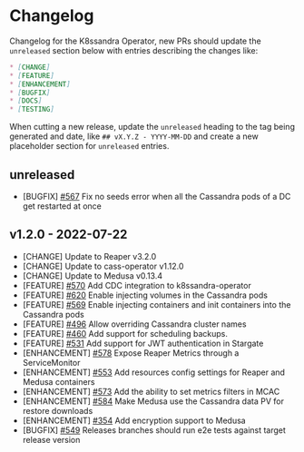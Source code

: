 # Changelog

Changelog for the K8ssandra Operator, new PRs should update the `unreleased` section below with entries describing the changes like:

```markdown
* [CHANGE]
* [FEATURE]
* [ENHANCEMENT]
* [BUGFIX]
* [DOCS]
* [TESTING]
```

When cutting a new release, update the `unreleased` heading to the tag being generated and date, like `## vX.Y.Z - YYYY-MM-DD` and create a new placeholder section for  `unreleased` entries.

## unreleased

* [BUGFIX] [#567](https://github.com/k8ssandra/k8ssandra-operator/issues/567) Fix no seeds error when all the Cassandra pods of a DC get restarted at once

## v1.2.0 - 2022-07-22

* [CHANGE] Update to Reaper v3.2.0
* [CHANGE] Update to cass-operator v1.12.0
* [CHANGE] Update to Medusa v0.13.4
* [FEATURE] [#570](https://github.com/k8ssandra/k8ssandra-operator/issues/570) Add CDC integration to k8ssandra-operator
* [FEATURE] [#620](https://github.com/k8ssandra/k8ssandra-operator/issues/620) Enable injecting volumes in the Cassandra pods
* [FEATURE] [#569](https://github.com/k8ssandra/k8ssandra-operator/issues/569) Enable injecting containers and init containers into the Cassandra pods
* [FEATURE] [#496](https://github.com/k8ssandra/k8ssandra-operator/issues/496) Allow overriding Cassandra cluster names
* [FEATURE] [#460](https://github.com/k8ssandra/k8ssandra-operator/pull/460) Add support for scheduling backups.
* [FEATURE] [#531](https://github.com/k8ssandra/k8ssandra-operator/issues/531) Add support for JWT authentication in Stargate
* [ENHANCEMENT] [#578](https://github.com/k8ssandra/k8ssandra-operator/issues/578) Expose Reaper Metrics through a ServiceMonitor
* [ENHANCEMENT] [#553](https://github.com/k8ssandra/k8ssandra-operator/issues/531) Add resources config settings for Reaper and Medusa containers
* [ENHANCEMENT] [#573](https://github.com/k8ssandra/k8ssandra-operator/issues/573) Add the ability to set metrics filters in MCAC
* [ENHANCEMENT] [#584](https://github.com/k8ssandra/k8ssandra-operator/issues/584) Make Medusa use the Cassandra data PV for restore downloads
* [ENHANCEMENT] [#354](https://github.com/k8ssandra/k8ssandra-operator/issues/354) Add encryption support to Medusa
* [BUGFIX] [#549](https://github.com/k8ssandra/k8ssandra-operator/issues/549) Releases branches should run e2e tests against target release version

